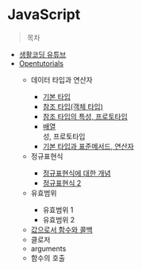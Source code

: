 # JavaScript

> 목차

<ul>
  <li><a href="https://www.youtube.com/watch?v=PZIPsKgWJiw&index=1&list=PLuHgQVnccGMA4uSig3hCjl7wTDeyIeZVU">생활코딩 유튜브</a></li>
  <li><a href="https://opentutorials.org/course/743/4650">Opentutorials</a></li>
  <ul>
    <li>데이터 타입과 연산자</li>    
    <ul>
      <li><a href="https://github.com/yeongyeonkim/JavaScript/blob/master/Readme/JavaScript%20-%20%EB%8D%B0%EC%9D%B4%ED%84%B0%20%ED%83%80%EC%9E%85%EA%B3%BC%20%EC%97%B0%EC%82%B0%EC%9E%901.md">기본 타입</a></li>
      <li><a href="https://github.com/yeongyeonkim/JavaScript/blob/master/Readme/JavaScript%20-%20%EB%8D%B0%EC%9D%B4%ED%84%B0%20%ED%83%80%EC%9E%85%EA%B3%BC%20%EC%97%B0%EC%82%B0%EC%9E%90.md">참조 타입(객체 타입)</a></li>
        <li><a href="https://github.com/yeongyeonkim/JavaScript/blob/master/Readme/JavaScript%20-%20%EB%8D%B0%EC%9D%B4%ED%84%B0%20%ED%83%80%EC%9E%85%EA%B3%BC%20%EC%97%B0%EC%82%B0%EC%9E%903.md">참조 타입의 특성, 프로토타입</a></li>
      <li><a href="https://github.com/yeongyeonkim/JavaScript/blob/master/Readme/JavaScript%20-%20%EB%8D%B0%EC%9D%B4%ED%84%B0%20%ED%83%80%EC%9E%85%EA%B3%BC%20%EC%97%B0%EC%82%B0%EC%9E%904.md">배열</a></li>
      성, 프로토타입</a></li>
      <li><a href="">기본 타입과 표준메서드, 연산자</a></li>
    </ul>
    <li>정규표현식</li>
    <ul>
      <li><a href="https://github.com/yeongyeonkim/JavaScript/blob/master/Readme/JavaScript%20-%20%EC%A0%95%EA%B7%9C%ED%91%9C%ED%98%84%EC%8B%9D%20%EA%B8%B0%EB%B3%B8%20%EC%9A%A9%EB%B2%95.md">정규표현식에 대한 개념</a></li>
      <li><a href="https://opentutorials.org/course/909/5142">정규표현식 2</a></li>
    </ul>
    <li>유효범위</li>
    <ul>
      <li>유효범위 1</li>
      <li>유효범위 2</li>
    </ul>
    <li><a href="https://opentutorials.org/course/743/6508">값으로서 함수와 콜백</a></li>
    <li>클로저</li>
    <li>arguments</li>
    <li>함수의 호출</li>
  </ul>
  
</ul>
